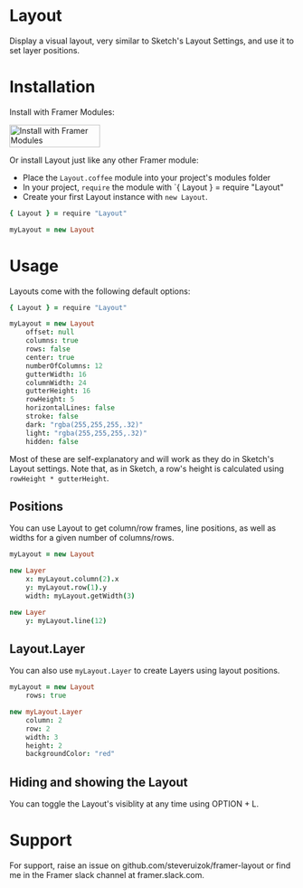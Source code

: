 # Layout

Display a visual layout, very similar to Sketch's Layout Settings, and use it to set layer positions.

# Installation

Install with Framer Modules:

<a href='https://open.framermodules.com/framer-layout'>
    <img alt='Install with Framer Modules'
    src='https://www.framermodules.com/assets/badge@2x.png' width='160' height='40' />
</a>

Or install Layout just like any other Framer module:

* Place the `Layout.coffee` module into your project's modules folder
* In your project, `require` the module with `{ Layout } = require "Layout"
* Create your first Layout instance with `new Layout`.

```coffeescript
{ Layout } = require "Layout"

myLayout = new Layout
```

# Usage

Layouts come with the following default options:

```coffeescript
{ Layout } = require "Layout"

myLayout = new Layout
	offset: null
	columns: true
	rows: false
	center: true
	numberOfColumns: 12
	gutterWidth: 16
	columnWidth: 24
	gutterHeight: 16
	rowHeight: 5
	horizontalLines: false
	stroke: false
	dark: "rgba(255,255,255,.32)"
	light: "rgba(255,255,255,.32)"
	hidden: false
```

Most of these are self-explanatory and will work as they do in Sketch's Layout settings. Note that, as in Sketch, a row's height is calculated using `rowHeight * gutterHeight`.

## Positions

You can use Layout to get column/row frames, line positions, as well as widths for a given number of columns/rows.

```coffeescript
myLayout = new Layout

new Layer
	x: myLayout.column(2).x
	y: myLayout.row(1).y
	width: myLayout.getWidth(3)

new Layer
	y: myLayout.line(12)
```

## Layout.Layer

You can also use `myLayout.Layer` to create Layers using layout positions.

```coffeescript
myLayout = new Layout
	rows: true

new myLayout.Layer
	column: 2
	row: 2
	width: 3
	height: 2
	backgroundColor: "red"
```

## Hiding and showing the Layout

You can toggle the Layout's visiblity at any time using OPTION + L.

# Support

For support, raise an issue on github.com/steveruizok/framer-layout or find me in the Framer slack channel at framer.slack.com.
